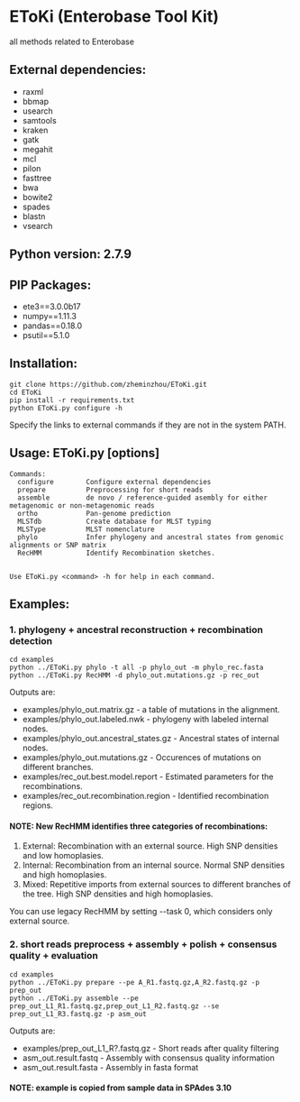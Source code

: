 # EToKi (Enterobase Tool Kit)
all methods related to Enterobase

## External dependencies:
* raxml
* bbmap
* usearch
* samtools
* kraken
* gatk
* megahit
* mcl
* pilon
* fasttree
* bwa
* bowite2
* spades
* blastn
* vsearch


## Python version: 2.7.9

## PIP Packages:
* ete3==3.0.0b17
* numpy==1.11.3
* pandas==0.18.0
* psutil==5.1.0

## Installation: 
```
git clone https://github.com/zheminzhou/EToKi.git
cd EToKi
pip install -r requirements.txt
python EToKi.py configure -h
```
Specify the links to external commands if they are not in the system PATH. 

## Usage:   EToKi.py <command> [options]

```
Commands:
  configure        Configure external dependencies
  prepare          Preprocessing for short reads
  assemble         de novo / reference-guided asembly for either metagenomic or non-metagenomic reads
  ortho            Pan-genome prediction
  MLSTdb           Create database for MLST typing
  MLSType          MLST nomenclature
  phylo            Infer phylogeny and ancestral states from genomic alignments or SNP matrix
  RecHMM           Identify Recombination sketches.


Use EToKi.py <command> -h for help in each command.
```

## Examples: 

### 1. phylogeny + ancestral reconstruction + recombination detection
```
cd examples
python ../EToKi.py phylo -t all -p phylo_out -m phylo_rec.fasta
python ../EToKi.py RecHMM -d phylo_out.mutations.gz -p rec_out
```

Outputs are:

* examples/phylo_out.matrix.gz - a table of mutations in the alignment. 
* examples/phylo_out.labeled.nwk - phylogeny with labeled internal nodes. 
* examples/phylo_out.ancestral_states.gz - Ancestral states of internal nodes. 
* examples/phylo_out.mutations.gz - Occurences of mutations on different branches. 
* examples/rec_out.best.model.report - Estimated parameters for the recombinations. 
* examples/rec_out.recombination.region - Identified recombination regions. 

#### NOTE: New RecHMM identifies three categories of recombinations:
1. External: Recombination with an external source. High SNP densities and low homoplasies. 
2. Internal: Recombination from an internal source. Normal SNP densities and high homoplasies. 
3. Mixed:    Repetitive imports from external sources to different branches of the tree. High SNP densities and high homoplasies. 

You can use legacy RecHMM by setting --task 0, which considers only external source. 
### 2. short reads preprocess + assembly + polish + consensus quality + evaluation
```
cd examples
python ../EToKi.py prepare --pe A_R1.fastq.gz,A_R2.fastq.gz -p prep_out
python ../EToKi.py assemble --pe prep_out_L1_R1.fastq.gz,prep_out_L1_R2.fastq.gz --se prep_out_L1_R3.fastq.gz -p asm_out
```

Outputs are:

* examples/prep_out_L1_R?.fastq.gz - Short reads after quality filtering
* asm_out.result.fastq - Assembly with consensus quality information
* asm_out.result.fasta - Assembly in fasta format

#### NOTE: example is copied from sample data in SPAdes 3.10

